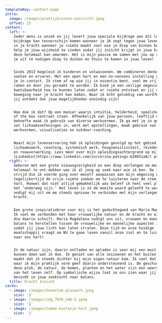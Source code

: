 ```yaml
---
templateKey: content-page
intro:
  image: /images/praktijkruimte-overzicht.jpeg
  offset: 15
content:
  left: >-
    Ieder mens is uniek en jij levert jouw speciale bijdrage aan dit leven! Die
    bijdrage kan tevoorschijn komen wanneer je JA zegt tegen jouw leven. Je komt
    in je kracht wanneer je ruimte maakt voor wie je diep van binnen bent. Ik
    help je jouw wijsheid te vinden zodat jij inzicht krijgt in jouw kracht en
    deze helemaal kan omarmen. Het is mijn passie om samen met jou op reis gaan,
    je uit te nodigen diep te duiken en thuis te komen in jouw leven!


    Sinds 2013 begeleid ik kinderen en volwassenen. We combineren denken met
    voelen en ervaren. Met een open hart en een no-nonsens instelling ga ik met
    je in contact. Ik stem af op wie jij in essentie bent, voel me vrij je te
    raken en door jou geraakt te worden. Ik bied je een veilige omgeving om
    kwetsbaarheid toe te kunnen laten zodat er ruimte ontstaat en jij de
    beweging naar je kracht kan maken. Waar ik ècht gelukkig van word?Wanneer
    jij ontdekt dat jouw mogelijkheden oneindig zijn!


    Hoe doe ik dat? Op een manier waarin intuïtie, helderheid, speelsheid en out
    of the box centraal staan. Afhankelijk van jouw persoon, leeftijd en
    behoefte maak ik gebruik van diverse werkvormen. Ik ga met je in gesprek,
    zet lichaamsoefeningen in, werk met opstellingen, maak gebruik van creatieve
    werkvormen, visualisaties en outdoor-coaching.


    Naast mijn levenservaring heb ik opleidingen gevolgd op het gebied van
    lichaamswerk, coaching, systemisch werk, hoogsensitiviteit, (kinder)coaching
    en rouwverwerking. Lees meer over mijn opleidingsachtergrond op mijn
    [Linkedin](https://www.linkedin.com/in/corina-patings-b28651a8/) profiel.
  right: >-
    Geboren met een grote nieuwsgierigheid en een diep verlangen om mezelf
    helemaal te ont-dekken was ik al jong op zoek naar wie ik ben. De innerlijke
    strijd die ik voerde ging over mezelf aanpassen aan mijn omgeving en
    tegelijkertijd de vrije ruimte zoeken om te luisteren naar de stem van mijn
    hart. Hoewel dat niet altijd gemakkelijk was beleef ik heel veel plezier in
    het ‘onderweg zijn.’ Het leven is zó de moeite waard geleefd te worden! Het
    nodigt mij uit om me steeds opnieuw te verbinden met mijn verlangen en
    kracht. 


    Een grote inspiratiebron voor mij is het gedachtegoed van Maria Magdalena.
    Ik voel me verbonden met haar vrouwelijke natuur en de kracht en wijsheid
    die daarin schuilt. Maria Magdalena nodigt ons uit, vrouwen èn mannen om de
    balans te herstellen tussen de vrouwelijke en mannelijke aspecten in onszelf
    zodat jij jouw licht kan laten stralen. Deze tijd en onze huidige
    maatschappij vraagt om NU te gaan leven vanuit onze ziel en te luisteren
    naar ons hart! 


    In de natuur zijn, daarin ontladen en opladen is voor mij een must om te
    kunnen doen wat ik doe. Ik geniet van alle seizoenen en het buiten wonen
    maakt dat ik steeds dichter bij mijn eigen natuur kom. Ik voel dat de plek
    waar ik mijn praktijk vorm geef daarin ondersteunend is. De geschiedenis van
    deze plek, de natuur, de bomen, planten en het water zijn een weerspiegeling
    van het leven zelf. Op symbolische wijze laat ze ons zien waar jij je
    bevindt in jouw zoektocht naar balans.
  title: Kracht Inzicht
cards:
  - image: /images/boomstam-glaswerk.jpeg
    size: '2'
  - image: /images/img_7830_a4b-2.jpeg
    size: '1'
  - image: /images/tamme-kastanje-hart.jpeg
    size: '1'
---
```


